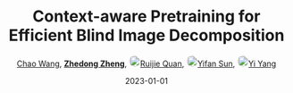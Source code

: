 ---
title: "Context-aware Pretraining for Efficient Blind Image Decomposition"
collection: publications
permalink: /publication/Context-2023
date: 2023-01-01
doi: 
keywords: 
venue: 'CVPR'
blog: 'https://zhuanlan.zhihu.com/p/646574198'
code: 'https://github.com/oliiveralien/cpnet'
author: '<a href="https://zdzheng.xyz/authors/Chao-Wang" class="author">Chao Wang</a>, <strong><a href="https://zdzheng.xyz/authors/Zhedong-Zheng" class="author">Zhedong Zheng</a></strong>, <a href="https://zdzheng.xyz/authors/Ruijie-Quan" class="author"> <img src="https://zdzheng.xyz/files/ruijie-quan.jpeg" alt="Ruijie-Quan" style="border-radius: 50%; height:20px; width:20px">Ruijie Quan</a>, <a href="https://zdzheng.xyz/authors/Yifan-Sun" class="author"> <img src="https://zdzheng.xyz/files/yifan-sun.jpeg" alt="Yifan-Sun" style="border-radius: 50%; height:20px; width:20px">Yifan Sun</a>, <a href="https://zdzheng.xyz/authors/Yi-Yang" class="author"> <img src="https://zdzheng.xyz/files/yi-yang.jpeg" alt="Yi-Yang" style="border-radius: 50%; height:20px; width:20px">Yi Yang</a>'
sqlauthor: '{"@type": "Person","name": "Chao Wang"}, {"@type": "Person","name": Zhedong Zheng"}, {"@type": "Person","name": Ruijie Quan"}, {"@type": "Person","name": Yifan Sun"}, {"@type": "Person","name": Yi Yang"}'
citation: ' Chao Wang,  Zhedong Zheng,  Ruijie Quan,  Yifan Sun,  Yi Yang, &quot;Context-aware Pretraining for Efficient Blind Image Decomposition.&quot; CVPR, 2023.'
pub_year: '2023'
bib: >
    @inproceedings{wang2023context,<br>author = "Wang, Chao and Zheng, Zhedong and Quan, Ruijie and Sun, Yifan and Yang, Yi",<br>title = "Context-aware Pretraining for Efficient Blind Image Decomposition",<br>booktitle = "CVPR",<br>code = "https://github.com/oliiveralien/cpnet",<br>blog = "https://zhuanlan.zhihu.com/p/646574198",<br>year = "2023"
    }

---